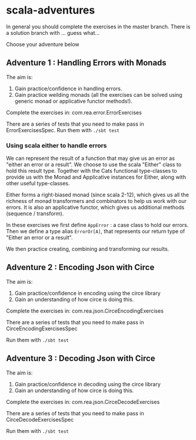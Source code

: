 # scala-adventures
In general you should complete the exercises in the master branch.
There is a solution branch with  ... guess what...

Choose your adventure below


## Adventure 1 : Handling Errors with Monads
The aim is:

1. Gain practice/confidence in handling errors.
2. Gain practice weilding monads (all the exercises can be solved using generic monad or applicative functor methods!).

Complete the exercises in: com.rea.error.ErrorExercises

There are a series of tests that you need to make pass in ErrorExercisesSpec.
Run them with `./sbt test`


### Using scala either to handle errors

We can represent the result of a function that may give us an error as "either an error or a result".
We choose to use the scala "Either" class to hold this result type.  Together with the Cats functional type-classes to provide us with the Monad and Applicative instances for Either, along with other useful type-classes.

Either forms a right-biased monad (since scala 2-12), which
gives us all the richness of monad transformers and combinators to help us work with our errors.  It is also an applicative functor, which gives us additional methods (sequence / transform).  

In these exercises we first define `AppError` : a case class to hold our errors.
Then we define a type alias `ErrorOr[A]`, that represents our return type of "Either an error or a result".

We then practice creating, combining and transforming our results.

## Adventure 2 : Encoding Json with Circe

The aim is:

1. Gain practice/confidence in encoding using the circe library
2. Gain an understanding of how circe is doing this.

Complete the exercises in: com.rea.json.CirceEncodingExercises

There are a series of tests that you need to make pass in CirceEncodingExercisesSpec

Run them with `./sbt test`

## Adventure 3 : Decoding Json with Circe

The aim is:

1. Gain practice/confidence in decoding using the circe library
2. Gain an understanding of how circe is doing this.

Complete the exercises in: com.rea.json.CirceDecodeExercises

There are a series of tests that you need to make pass in CirceDecodeExercisesSpec

Run them with `./sbt test`
